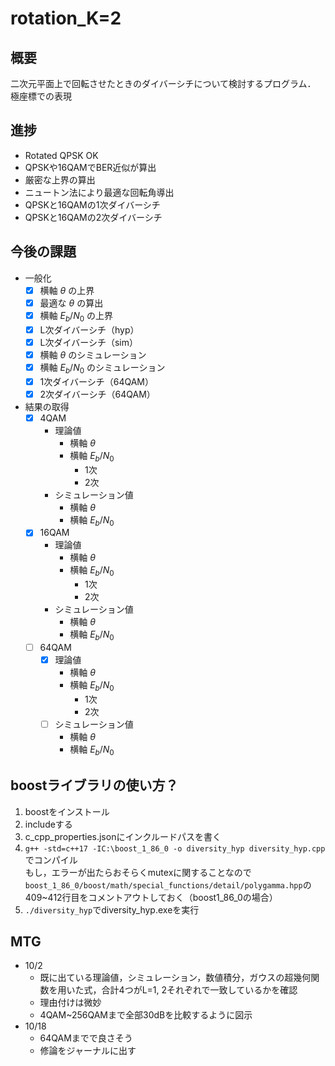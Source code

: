 # rotation_K=2

## 概要
二次元平面上で回転させたときのダイバーシチについて検討するプログラム．
極座標での表現


## 進捗
- Rotated QPSK OK
- QPSKや16QAMでBER近似が算出
- 厳密な上界の算出
- ニュートン法により最適な回転角導出
- QPSKと16QAMの1次ダイバーシチ
- QPSKと16QAMの2次ダイバーシチ

## 今後の課題
- 一般化
    - [x] 横軸 $\theta$ の上界
    - [x] 最適な $\theta$ の算出
    - [x] 横軸 $E_b/N_0$ の上界
    - [x] L次ダイバーシチ（hyp）
    - [x] L次ダイバーシチ（sim）
    - [x] 横軸 $\theta$ のシミュレーション
    - [x] 横軸 $E_b/N_0$ のシミュレーション
    - [x] 1次ダイバーシチ（64QAM）
    - [x] 2次ダイバーシチ（64QAM）
- 結果の取得
  - [x] 4QAM
    - 理論値
      - 横軸 $\theta$
      - 横軸 $E_b/N_0$
        - 1次
        - 2次
    - シミュレーション値
      - 横軸 $\theta$
      - 横軸 $E_b/N_0$
  - [x] 16QAM
    - 理論値
      - 横軸 $\theta$
      - 横軸 $E_b/N_0$
        - 1次
        - 2次
    - シミュレーション値
      - 横軸 $\theta$
      - 横軸 $E_b/N_0$
  - [ ] 64QAM
    - [x] 理論値
      - 横軸 $\theta$
      - 横軸 $E_b/N_0$
        - 1次
        - 2次
    - [ ] シミュレーション値
      - 横軸 $\theta$
      - 横軸 $E_b/N_0$

## boostライブラリの使い方？
1. boostをインストール
2. includeする
3. c_cpp_properties.jsonにインクルードパスを書く
4. ```g++ -std=c++17 -IC:\boost_1_86_0 -o diversity_hyp diversity_hyp.cpp```でコンパイル</br>
もし，エラーが出たらおそらくmutexに関することなので`boost_1_86_0/boost/math/special_functions/detail/polygamma.hpp`の409~412行目をコメントアウトしておく（boost1_86_0の場合）
5. `./diversity_hyp`でdiversity_hyp.exeを実行

## MTG
- 10/2</br>
  - 既に出ている理論値，シミュレーション，数値積分，ガウスの超幾何関数を用いた式，合計4つがL=1, 2それぞれで一致しているかを確認
  - 理由付けは微妙
  - 4QAM~256QAMまで全部30dBを比較するように図示
- 10/18</br>
  - 64QAMまでで良さそう
  - 修論をジャーナルに出す